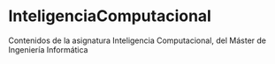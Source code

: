 # InteligenciaComputacional
Contenidos de la asignatura  Inteligencia Computacional, del Máster de Ingeniería Informática
